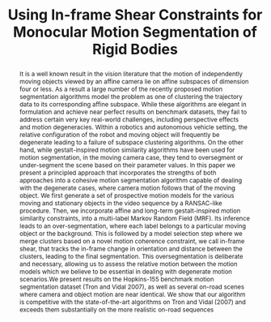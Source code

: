---
layout: project-page-new
title: "Using In-frame Shear Constraints for Monocular Motion Segmentation of Rigid Bodies"
authors:
  - name: Siddharth Tourani
    sup: #
  - name: K Madhava Krishna
    sup: #
affiliations:
  - name: IIIT Hyderabad, India
    link: https://robotics.iiit.ac.in
    sup: #
permalink: /publications/2015/Tourani_Using-In-frame-Shear-Constraints/
abstract: "It is a well known result in the vision literature that the motion of independently moving objects viewed by an affine camera lie on affine subspaces of dimension four or less. As a result a large number of the recently proposed motion segmentation algorithms model the problem as one of clustering the trajectory data to its corresponding affine subspace. While these algorithms are elegant in formulation and achieve near perfect results on benchmark datasets, they fail
to address certain very key real-world challenges, including perspective effects and motion degeneracies. Within a robotics and autonomous vehicle setting, the relative configuration of the robot and moving object will frequently be degenerate leading to a failure of subspace clustering algorithms. On the other hand, while gestalt-inspired motion similarity algorithms have been used for motion segmentation, in the moving camera case, they tend to oversegment or under-segment the scene based on their parameter values. In this paper we present a principled approach that incorporates the strengths of both approaches into a cohesive motion segmentation algorithm capable of dealing with the degenerate cases, where camera motion follows that of the moving object. We first generate a set of prospective motion models for the various moving and stationary objects in the video sequence by a RANSAC-like procedure. Then, we incorporate affine and long-term
gestalt-inspired motion similarity constraints, into a multi-label Markov Random Field (MRF). Its inference leads to an over-segmentation, where each label belongs to a particular moving object or the background. This is followed by a model selection step where we merge clusters based on a novel motion coherence constraint, we call in-frame shear, that tracks the in-frame change in orientation and distance between the clusters, leading to the final segmentation. This oversegmentation is deliberate and necessary, allowing us to assess the relative motion between the motion models which we believe to be essential in dealing with degenerate motion scenarios.We present results on the Hopkins-155 benchmark motion segmentation dataset (Tron and Vidal 2007), as well as several on-road scenes where camera and object motion are near identical. We show that our algorithm is competitive with the state-of-the-art algorithms on Tron and Vidal (2007) and exceeds them substantially on the more realistic on-road sequences"
paper: https://robotics.iiit.ac.in/uploads/Main/Publications/SKT_etal_JIRS_15.pdf
# iframe: https://www.youtube.com/embed/jhjskX4FQwA

---